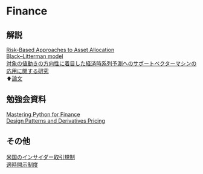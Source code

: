 # Finance  
## 解説  
[Risk-Based Approaches to Asset Allocation](risk-based_approaches_to_asset_allocation)  
[Black–Litterman model]()  
[対象の値動きの方向性に着目した経済時系列予測へのサポートベクターマシンの応用に関する研究](http://nbviewer.jupyter.org/github/NlGG/Finance/blob/master/H20_Nakata.ipynb)  
⬆︎[論文](http://repository.dl.itc.u-tokyo.ac.jp/dspace/bitstream/2261/28804/1/48066432.pdf)

## 勉強会資料  
[Mastering Python for Finance](mastering_python_for_finance)  
[Design Patterns and Derivatives Pricing](design_patterns_and_derivatives_pricing)  

## その他  
[米国のインサイダー取引規制](http://www.slideshare.net/masakatooz/ss-61711419)  
[適時開示制度](http://www.slideshare.net/masakatooz/ss-61711419)

